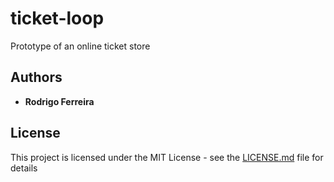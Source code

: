 # ticket-loop

Prototype of an online ticket store

## Authors

* **Rodrigo Ferreira** 

## License

This project is licensed under the MIT License - see the [LICENSE.md](LICENSE.md) file for details
